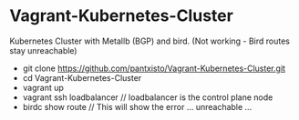 # Vagrant-Kubernetes-Cluster

Kubernetes Cluster with Metallb (BGP) and bird. (Not working - Bird routes stay unreachable)

- git clone https://github.com/pantxisto/Vagrant-Kubernetes-Cluster.git
- cd Vagrant-Kubernetes-Cluster
- vagrant up
- vagrant ssh loadbalancer // loadbalancer is the control plane node
- birdc show route // This will show the error ... unreachable ...
